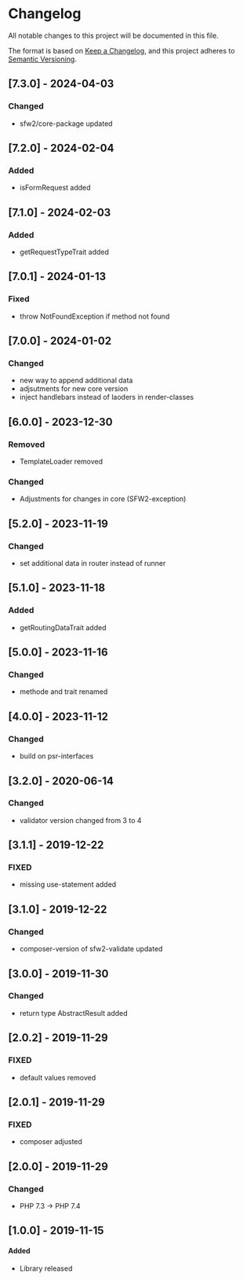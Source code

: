 # Changelog
All notable changes to this project will be documented in this file.

The format is based on [Keep a Changelog](https://keepachangelog.com/en/1.0.0/),
and this project adheres to [Semantic Versioning](https://semver.org/spec/v2.0.0.html).

## [7.3.0] - 2024-04-03
### Changed 
- sfw2/core-package updated

## [7.2.0] - 2024-02-04
### Added 
- isFormRequest added 

## [7.1.0] - 2024-02-03
### Added 
- getRequestTypeTrait added 

## [7.0.1] - 2024-01-13
### Fixed 
- throw NotFoundException if method not found 

## [7.0.0] - 2024-01-02
### Changed 
- new way to append additional data
- adjsutments for new core version
- inject handlebars instead of laoders in render-classes

## [6.0.0] - 2023-12-30
### Removed
- TemplateLoader removed
### Changed
- Adjustments for changes in core (SFW2-exception)

## [5.2.0] - 2023-11-19
### Changed
- set additional data in router instead of runner

## [5.1.0] - 2023-11-18
### Added
- getRoutingDataTrait added

## [5.0.0] - 2023-11-16
### Changed
- methode and trait renamed

## [4.0.0] - 2023-11-12
### Changed
- build on psr-interfaces

## [3.2.0] - 2020-06-14
### Changed
- validator version changed from 3 to 4

## [3.1.1] - 2019-12-22
### FIXED
- missing use-statement added

## [3.1.0] - 2019-12-22
### Changed
- composer-version of sfw2-validate updated

## [3.0.0] - 2019-11-30
### Changed
- return type AbstractResult added

## [2.0.2] - 2019-11-29
### FIXED
- default values removed

## [2.0.1] - 2019-11-29
### FIXED
- composer adjusted

## [2.0.0] - 2019-11-29
### Changed
- PHP 7.3 -> PHP 7.4

## [1.0.0] - 2019-11-15
#### Added
- Library released